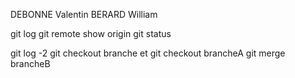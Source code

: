 DEBONNE Valentin
BERARD William

git log
git remote show origin
git status

git log -2
git checkout branche 
  et git checkout brancheA
     git merge brancheB	



